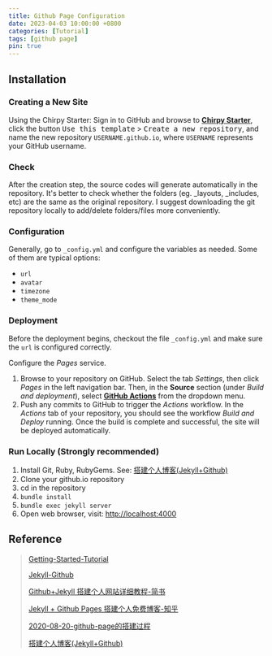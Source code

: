 ```yaml
---
title: Github Page Configuration
date: 2023-04-03 10:00:00 +0800
categories: [Tutorial]
tags: [github page]
pin: true
---
```


## Installation

### Creating a New Site

Using the Chirpy Starter: Sign in to GitHub and browse to [**Chirpy Starter**](https://github.com/cotes2020/chirpy-starter/), click the button <kbd>Use this template</kbd> > <kbd>Create a new repository</kbd>, and name the new repository `USERNAME.github.io`, where `USERNAME` represents your GitHub username.

### Check

After the creation step, the source codes will generate automatically in the repository. It's better to check whether the folders (eg. _layouts, _includes, etc) are the same as the original repository. I suggest downloading the git repository locally to add/delete folders/files more conveniently. 

### Configuration

Generally, go to `_config.yml` and configure the variables as needed. Some of them are typical options:

- `url`
- `avatar`
- `timezone`
- `theme_mode`

### Deployment

Before the deployment begins, checkout the file `_config.yml` and make sure the `url` is configured correctly. 

Configure the *Pages* service. 

1. Browse to your repository on GitHub. Select the tab *Settings*, then click *Pages* in the left navigation bar. Then, in the **Source** section (under *Build and deployment*), select [**GitHub Actions**](https://docs.github.com/en/pages/getting-started-with-github-pages/configuring-a-publishing-source-for-your-github-pages-site#publishing-with-a-custom-github-actions-workflow) from the dropdown menu.
2. Push any commits to GitHub to trigger the *Actions* workflow. In the *Actions* tab of your repository, you should see the workflow *Build and Deploy* running. Once the build is complete and successful, the site will be deployed automatically.

### Run Locally (Strongly recommended)

1. Install Git, Ruby, RubyGems. See: [搭建个人博客(Jekyll+Github)](https://blog.csdn.net/m0_46578941/article/details/126489793)
2. Clone your github.io repository
3. cd in the repository
4. `bundle install`
5. `bundle exec jekyll server`
6. Open web browser, visit: [http://localhost:4000](http://localhost:4000)

## Reference

> [Getting-Started-Tutorial](https://chirpy.cotes.page/posts/getting-started/)
> 
> [Jekyll-Github](https://github.com/cotes2020/jekyll-theme-chirpy)
> 
> [Github+Jekyll 搭建个人网站详细教程-简书](https://www.jianshu.com/p/9f71e260925d)
> 
> [Jekyll + Github Pages 搭建个人免费博客-知乎](https://zhuanlan.zhihu.com/p/87225594)
> 
> [2020-08-20-github-page的搭建过程](https://blog.csdn.net/sinat_38816924/article/details/108236046)
> 
> [搭建个人博客(Jekyll+Github)](https://blog.csdn.net/m0_46578941/article/details/126489793)
